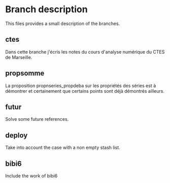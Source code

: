 # Branch description

This files provides a small description of the branches.

## ctes

Dans cette branche j'écris les notes du cours d'analyse numérique du CTES de Marseille.

## propsomme

La proposition propnseries_propdeba sur les propriétés des séries est à démontrer et certainement que certains points sont déjà démontrés ailleurs.

## futur

Solve some future references.

## deploy

Take into account the case with a non empty stash list.

## bibi6

Include the work of bibi6
